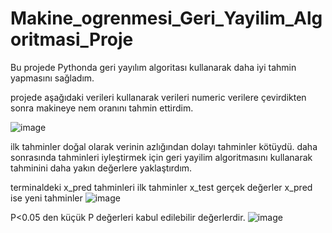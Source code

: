 # Makine_ogrenmesi_Geri_Yayilim_Algoritmasi_Proje

Bu projede Pythonda geri yayılım algoritası kullanarak daha iyi tahmin yapmasını sağladım.

projede aşağıdaki verileri kullanarak verileri numeric verilere çevirdikten sonra makineye nem oranını tahmin ettirdim.

![image](https://github.com/yilmaz-hcsm/Makine_ogrenmesi_Geri_Yayilim_Algoritmasi_Proje/assets/77545489/81982acd-4c90-4939-bd88-fde034a1ec3c)


ilk tahminler doğal olarak verinin azlığından dolayı tahminler kötüydü.
daha sonrasında tahminleri iyleştirmek için geri yayilim algoritmasını kullanarak tahminini daha yakın değerlere yaklaştırdım.

terminaldeki x_pred tahminleri ilk tahminler
x_test gerçek değerler
x_pred ise yeni tahminler
![image](https://github.com/yilmaz-hcsm/Makine_ogrenmesi_Geri_Yayilim_Algoritmasi_Proje/assets/77545489/d7e17eb7-4daf-49f0-93be-cd1068e6e76e)



P<0.05 den küçük P değerleri kabul edilebilir değerlerdir.
![image](https://github.com/yilmaz-hcsm/Makine_ogrenmesi_Geri_Yayilim_Algoritmasi_Proje/assets/77545489/0b2152d3-745a-4e4b-a480-8dad50ae9b3a)
